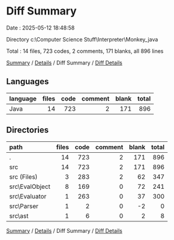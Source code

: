 # Diff Summary

Date : 2025-05-12 18:48:58

Directory c:\\Computer Science Stuff\\Interpreter\\Monkey_java

Total : 14 files,  723 codes, 2 comments, 171 blanks, all 896 lines

[Summary](results.md) / [Details](details.md) / Diff Summary / [Diff Details](diff-details.md)

## Languages
| language | files | code | comment | blank | total |
| :--- | ---: | ---: | ---: | ---: | ---: |
| Java | 14 | 723 | 2 | 171 | 896 |

## Directories
| path | files | code | comment | blank | total |
| :--- | ---: | ---: | ---: | ---: | ---: |
| . | 14 | 723 | 2 | 171 | 896 |
| src | 14 | 723 | 2 | 171 | 896 |
| src (Files) | 3 | 283 | 2 | 62 | 347 |
| src\\EvalObject | 8 | 169 | 0 | 72 | 241 |
| src\\Evaluator | 1 | 263 | 0 | 37 | 300 |
| src\\Parser | 1 | 2 | 0 | -2 | 0 |
| src\\ast | 1 | 6 | 0 | 2 | 8 |

[Summary](results.md) / [Details](details.md) / Diff Summary / [Diff Details](diff-details.md)